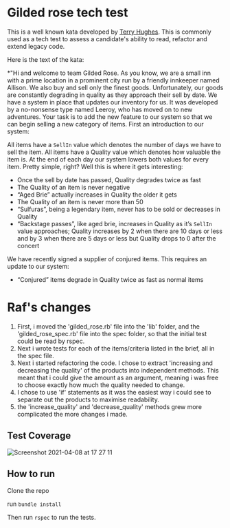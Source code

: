 # Gilded rose tech test

This is a well known kata developed by [Terry Hughes](http://iamnotmyself.com/2011/02/13/refactor-this-the-gilded-rose-kata/). This is commonly used as a tech test to assess a candidate's ability to read, refactor and extend legacy code.

Here is the text of the kata:

*"Hi and welcome to team Gilded Rose. As you know, we are a small inn with a prime location in a prominent city run by a friendly innkeeper named Allison. We also buy and sell only the finest goods. Unfortunately, our goods are constantly degrading in quality as they approach their sell by date. We have a system in place that updates our inventory for us. It was developed by a no-nonsense type named Leeroy, who has moved on to new adventures. Your task is to add the new feature to our system so that we can begin selling a new category of items. First an introduction to our system:

All items have a `SellIn` value which denotes the number of days we have to sell the item. All items have a Quality value which denotes how valuable the item is. At the end of each day our system lowers both values for every item. Pretty simple, right? Well this is where it gets interesting:

- Once the sell by date has passed, Quality degrades twice as fast
- The Quality of an item is never negative
- “Aged Brie” actually increases in Quality the older it gets
- The Quality of an item is never more than 50
- “Sulfuras”, being a legendary item, never has to be sold or decreases in Quality
- “Backstage passes”, like aged brie, increases in Quality as it’s `SellIn` value approaches; Quality increases by 2 when there are 10 days or less and by 3 when there are 5 days or less but Quality drops to 0 after the concert

We have recently signed a supplier of conjured items. This requires an update to our system:

* “Conjured” items degrade in Quality twice as fast as normal items

# Raf's changes

1. First, i moved the 'gilded_rose.rb' file into the 'lib' folder, and the 'gilded_rose_spec.rb' file into the spec folder, so that the initial test could be read by rspec.
2. Next i wrote tests for each of the items/criteria listed in the brief, all in the spec file. 
3. Next i started refactoring the code. I chose to extract 'increasing and decreasing the quality' of the products into independent methods.
This meant that i could give the amount as an argument, meaning i was free to choose exactly how much the quality needed to change. 
4. I chose to use 'if' statements as it was the easiest way i could see to separate out the products to maximise readability. 
5. the 'increase_quality' and 'decrease_quality' methods grew more complicated the more changes i made. 

## Test Coverage

![Screenshot 2021-04-08 at 17 27 11](https://user-images.githubusercontent.com/76166627/114062721-bc30eb80-988f-11eb-9fd3-0e0e464558c1.png)

## How to run

Clone the repo

run ```bundle install```

Then run ```rspec``` to run the tests.
